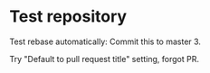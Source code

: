 # Test repository

Test rebase automatically: Commit this to master 3.

Try "Default to pull request title" setting, forgot PR.
